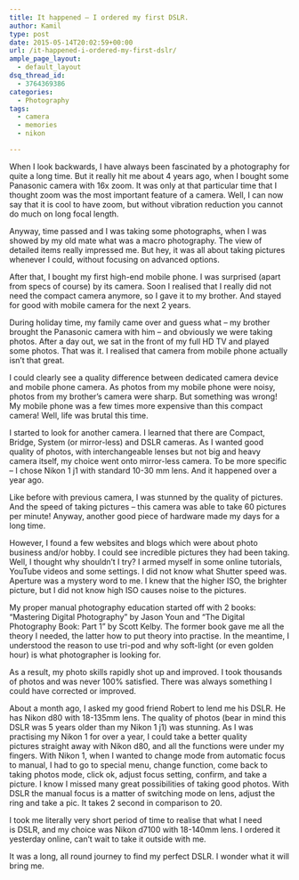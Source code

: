 ```yaml
---
title: It happened – I ordered my first DSLR.
author: Kamil
type: post
date: 2015-05-14T20:02:59+00:00
url: /it-happened-i-ordered-my-first-dslr/
ample_page_layout:
  - default_layout
dsq_thread_id:
  - 3764369386
categories:
  - Photography
tags:
  - camera
  - memories
  - nikon

---
```

When I look backwards, I have always been fascinated by a photography for quite a long time. But it really hit me about 4 years ago, when I bought some Panasonic camera with 16x zoom. It was only at that particular time that I thought zoom was the most important feature of a camera. Well, I can now say that it is cool to have zoom, but without vibration reduction you cannot do much on long focal length.

<!--more-->

Anyway, time passed and I was taking some photographs, when I was showed by my old mate what was a macro photography. The view of detailed items really impressed me. But hey, it was all about taking pictures whenever I could, without focusing on advanced options.

After that, I bought my first high-end mobile phone. I was surprised (apart from specs of course) by its camera. Soon I realised that I really did not need the compact camera anymore, so I gave it to my brother. And stayed for good with mobile camera for the next 2 years.

During holiday time, my family came over and guess what &#8211; my brother brought the Panasonic camera with him &#8211; and obviously we were taking photos. After a day out, we sat in the front of my full HD TV and played some photos. That was it. I realised that camera from mobile phone actually isn&#8217;t that great.

I could clearly see a quality difference between dedicated camera device and mobile phone camera. As photos from my mobile phone were noisy, photos from my brother&#8217;s camera were sharp. But something was wrong! My mobile phone was a few times more expensive than this compact camera! Well, life was brutal this time.

I started to look for another camera. I learned that there are Compact, Bridge, System (or mirror-less) and DSLR cameras. As I wanted good quality of photos, with interchangeable lenses but not big and heavy camera itself, my choice went onto mirror-less camera. To be more specific &#8211; I chose Nikon 1 j1 with standard 10-30 mm lens. And it happened over a year ago.

Like before with previous camera, I was stunned by the quality of pictures. And the speed of taking pictures &#8211; this camera was able to take 60 pictures per minute! Anyway, another good piece of hardware made my days for a long time.

However, I found a few websites and blogs which were about photo business and/or hobby. I could see incredible pictures they had been taking. Well, I thought why shouldn’t I try? I armed myself in some online tutorials, YouTube videos and some settings. I did not know what Shutter speed was. Aperture was a mystery word to me. I knew that the higher ISO, the brighter picture, but I did not know high ISO causes noise to the pictures.

My proper manual photography education started off with 2 books: &#8220;Mastering Digital Photography&#8221; by Jason Youn and &#8220;The Digital Photography Book: Part 1&#8221; by Scott Kelby. The former book gave me all the theory I needed, the latter how to put theory into practise. In the meantime, I understood the reason to use tri-pod and why soft-light (or even golden hour) is what photographer is looking for.

As a result, my photo skills rapidly shot up and improved. I took thousands of photos and was never 100% satisfied. There was always something I could have corrected or improved.

About a month ago, I asked my good friend Robert to lend me his DSLR. He has Nikon d80 with 18-135mm lens. The quality of photos (bear in mind this DSLR was 5 years older than my Nikon 1 j1) was stunning. As I was practising my Nikon 1 for over a year, I could take a better quality pictures straight away with Nikon d80, and all the functions were under my fingers. With Nikon 1, when I wanted to change mode from automatic focus to manual, I had to go to special menu, change function, come back to taking photos mode, click ok, adjust focus setting, confirm, and take a picture. I know I missed many great possibilities of taking good photos. With DSLR the manual focus is a matter of switching mode on lens, adjust the ring and take a pic. It takes 2 second in comparison to 20.

I took me literally very short period of time to realise that what I need is DSLR, and my choice was Nikon d7100 with 18-140mm lens. I ordered it yesterday online, can&#8217;t wait to take it outside with me.

It was a long, all round journey to find my perfect DSLR. I wonder what it will bring me.